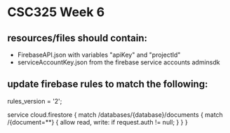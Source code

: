 # CSC325 Week 6 

## resources/files should contain:
- FirebaseAPI.json with variables "apiKey" and "projectId"
- serviceAccountKey.json from the firebase service accounts adminsdk


## update firebase rules to match the following: 
rules_version = '2';

service cloud.firestore {
  match /databases/{database}/documents {
    match /{document=**} {
      allow read, write: if request.auth != null;
    }
  }
}



